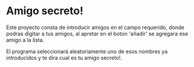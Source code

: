 # Amigo secreto!

Este proyecto consta de introducir amigos en el campo requerido, donde podras digitar a tus amigos, al apretar en el boton
'añadir' se agregara ese amigo a la lista.

El programa seleccionará aleatoriamente uno de esos nombres ya introducidos y te dira cual es tu amigo secreto!.